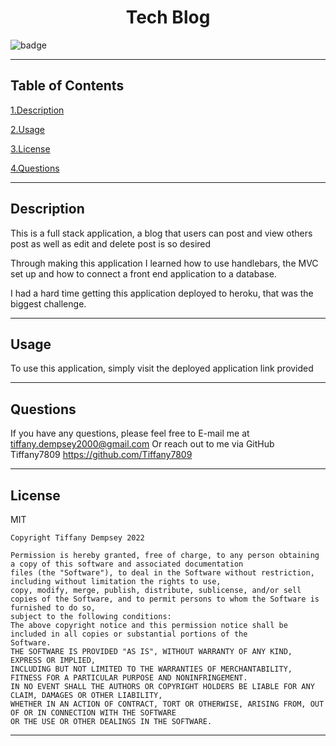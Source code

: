

  <h1 align="center">Tech Blog</h1>
  
  ![badge](https://img.shields.io/badge/license-MIT-brightgreen)
  ***

  ## Table of Contents

  <a href="#description">1.Description </a>

  <a href="#use">2.Usage </a>


  <a href="#license">3.License </a> 


  <a href="#questions">4.Questions </a>
  ***


  <h2 id="describe">Description</h2>

  This is a full stack application, a blog that users can post and view others post as well as edit and delete post is so desired


  Through making this application I learned how to use handlebars, the MVC set up and how to connect a front end application to a database.

  I had a hard time getting this application deployed to heroku, that was the biggest challenge.



  
  ***

  <h2 id="use">Usage</h2>

  To use this application, simply visit the deployed application link provided
  ***
  



  <h2 id="questions">Questions</h2>

  If you have any questions, please feel free to E-mail me at tiffany.dempsey2000@gmail.com
  Or reach out to me via GitHub
  Tiffany7809
  https://github.com/Tiffany7809

  ***


  <h2 id="license">License</h2>
  MIT
  
    Copyright Tiffany Dempsey 2022

    Permission is hereby granted, free of charge, to any person obtaining a copy of this software and associated documentation 
    files (the "Software"), to deal in the Software without restriction, including without limitation the rights to use, 
    copy, modify, merge, publish, distribute, sublicense, and/or sell copies of the Software, and to permit persons to whom the Software is furnished to do so, 
    subject to the following conditions:
    The above copyright notice and this permission notice shall be included in all copies or substantial portions of the 
    Software.
    THE SOFTWARE IS PROVIDED "AS IS", WITHOUT WARRANTY OF ANY KIND, EXPRESS OR IMPLIED, 
    INCLUDING BUT NOT LIMITED TO THE WARRANTIES OF MERCHANTABILITY, FITNESS FOR A PARTICULAR PURPOSE AND NONINFRINGEMENT. 
    IN NO EVENT SHALL THE AUTHORS OR COPYRIGHT HOLDERS BE LIABLE FOR ANY CLAIM, DAMAGES OR OTHER LIABILITY, 
    WHETHER IN AN ACTION OF CONTRACT, TORT OR OTHERWISE, ARISING FROM, OUT OF OR IN CONNECTION WITH THE SOFTWARE 
    OR THE USE OR OTHER DEALINGS IN THE SOFTWARE.
    


  ***
  